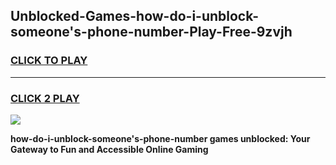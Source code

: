 
## Unblocked-Games-how-do-i-unblock-someone's-phone-number-Play-Free-9zvjh
<h3>
<a href="https://premium76.site?title=how-do-i-unblock-someone's-phone-number&ref=20M">CLICK TO PLAY</a></h3>
<hr>

<h3>
<a href="https://premium76.site?title=how-do-i-unblock-someone's-phone-number&ref=20M">CLICK 2 PLAY</a>
  
</h3>

<a href="https://premium76.site?title=how-do-i-unblock-someone's-phone-number&ref=19M"><img src="https://clearcache.store/games.png"></a>


**how-do-i-unblock-someone's-phone-number games unblocked: Your Gateway to Fun and Accessible Online Gaming**
